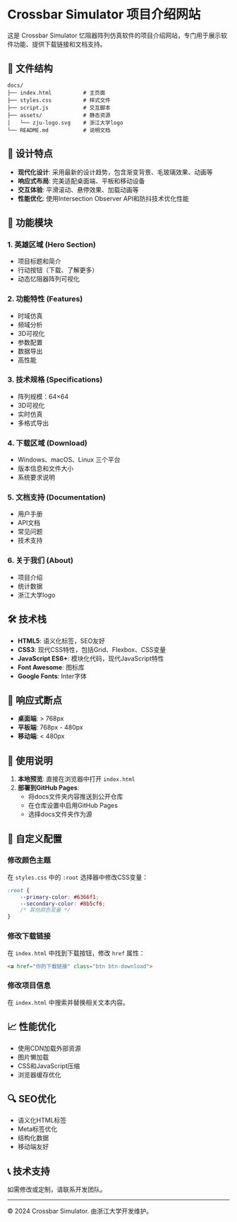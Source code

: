 # Crossbar Simulator 项目介绍网站

这是 Crossbar Simulator 忆阻器阵列仿真软件的项目介绍网站，专门用于展示软件功能、提供下载链接和文档支持。

## 📁 文件结构

```
docs/
├── index.html          # 主页面
├── styles.css          # 样式文件
├── script.js           # 交互脚本
├── assets/             # 静态资源
│   └── zju-logo.svg    # 浙江大学logo
└── README.md           # 说明文档
```

## 🎨 设计特点

- **现代化设计**: 采用最新的设计趋势，包含渐变背景、毛玻璃效果、动画等
- **响应式布局**: 完美适配桌面端、平板和移动设备
- **交互体验**: 平滑滚动、悬停效果、加载动画等
- **性能优化**: 使用Intersection Observer API和防抖技术优化性能

## 🚀 功能模块

### 1. 英雄区域 (Hero Section)
- 项目标题和简介
- 行动按钮（下载、了解更多）
- 动态忆阻器阵列可视化

### 2. 功能特性 (Features)
- 时域仿真
- 频域分析
- 3D可视化
- 参数配置
- 数据导出
- 高性能

### 3. 技术规格 (Specifications)
- 阵列规模：64×64
- 3D可视化
- 实时仿真
- 多格式导出

### 4. 下载区域 (Download)
- Windows、macOS、Linux 三个平台
- 版本信息和文件大小
- 系统要求说明

### 5. 文档支持 (Documentation)
- 用户手册
- API文档
- 常见问题
- 技术支持

### 6. 关于我们 (About)
- 项目介绍
- 统计数据
- 浙江大学logo

## 🛠️ 技术栈

- **HTML5**: 语义化标签，SEO友好
- **CSS3**: 现代CSS特性，包括Grid、Flexbox、CSS变量
- **JavaScript ES6+**: 模块化代码，现代JavaScript特性
- **Font Awesome**: 图标库
- **Google Fonts**: Inter字体

## 📱 响应式断点

- **桌面端**: > 768px
- **平板端**: 768px - 480px
- **移动端**: < 480px

## 🎯 使用说明

1. **本地预览**: 直接在浏览器中打开 `index.html`
2. **部署到GitHub Pages**: 
   - 将docs文件夹内容推送到公开仓库
   - 在仓库设置中启用GitHub Pages
   - 选择docs文件夹作为源

## 🔧 自定义配置

### 修改颜色主题
在 `styles.css` 中的 `:root` 选择器中修改CSS变量：

```css
:root {
    --primary-color: #6366f1;
    --secondary-color: #8b5cf6;
    /* 其他颜色变量 */
}
```

### 修改下载链接
在 `index.html` 中找到下载按钮，修改 `href` 属性：

```html
<a href="你的下载链接" class="btn btn-download">
```

### 修改项目信息
在 `index.html` 中搜索并替换相关文本内容。

## 📈 性能优化

- 使用CDN加载外部资源
- 图片懒加载
- CSS和JavaScript压缩
- 浏览器缓存优化

## 🔍 SEO优化

- 语义化HTML标签
- Meta标签优化
- 结构化数据
- 移动端友好

## 📞 技术支持

如需修改或定制，请联系开发团队。

---

© 2024 Crossbar Simulator. 由浙江大学开发维护。 
